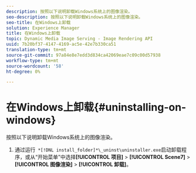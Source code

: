 ```yaml
---
description: 按照以下说明卸载Windows系统上的图像渲染。
seo-description: 按照以下说明卸载Windows系统上的图像渲染。
seo-title: 在Windows上卸载
solution: Experience Manager
title: 在Windows上卸载
topic: Dynamic Media Image Serving - Image Rendering API
uuid: 7b20bf37-4147-4169-ac5e-42e7b330ca51
translation-type: tm+mt
source-git-commit: 97a84e8e7edd3d834ca42069eae7c09c00d57938
workflow-type: tm+mt
source-wordcount: '58'
ht-degree: 0%

---
```



# 在Windows上卸载{#uninstalling-on-windows}

按照以下说明卸载Windows系统上的图像渲染。

1. 通过运行` *[!DNL install_folder]*\_uninst\uninstaller.exe`启动卸载程序，或从“开始菜单”中选择&#x200B;**[!UICONTROL 项目]** > **[!UICONTROL Scene7]** > **[!UICONTROL 图像渲染]** > **[!UICONTROL 卸载]**。
